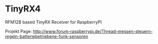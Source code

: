 TinyRX4
=======

RFM12B based TinyRX Receiver for RaspberryPI




Projekt Page: http://www.forum-raspberrypi.de/Thread-messen-steuern-regeln-batteriebetriebene-funk-sensoren
